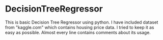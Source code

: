 # DecisionTreeRegressor
This is basic Decision Tree Regressor using python.
I have included dataset from "kaggle.com" which contains housing price data.
I tried to keep it as easy as possible.
Almost every line contains comments about its usage.
